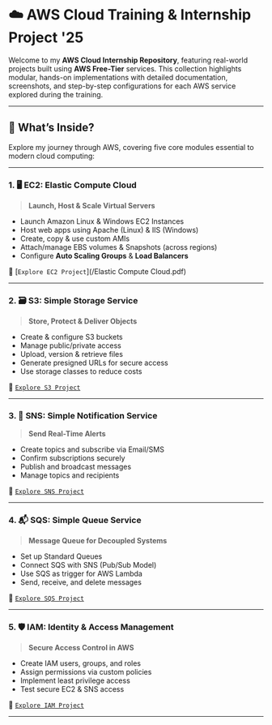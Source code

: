 # ☁️ AWS Cloud Training & Internship Project '25

Welcome to my **AWS Cloud Internship Repository**, featuring real-world projects built using **AWS Free-Tier** services. This collection highlights modular, hands-on implementations with detailed documentation, screenshots, and step-by-step configurations for each AWS service explored during the training.

---

## 🚀 What’s Inside?

Explore my journey through AWS, covering five core modules essential to modern cloud computing:

---

### 1. 🖥️ EC2: Elastic Compute Cloud
> **Launch, Host & Scale Virtual Servers**

- Launch Amazon Linux & Windows EC2 Instances
- Host web apps using Apache (Linux) & IIS (Windows)
- Create, copy & use custom AMIs
- Attach/manage EBS volumes & Snapshots (across regions)
- Configure **Auto Scaling Groups** & **Load Balancers**

🔗 [`Explore EC2 Project`](/Elastic Compute Cloud.pdf)

---

### 2. 🗃️ S3: Simple Storage Service
> **Store, Protect & Deliver Objects**

- Create & configure S3 buckets
- Manage public/private access
- Upload, version & retrieve files
- Generate presigned URLs for secure access
- Use storage classes to reduce costs

🔗 [`Explore S3 Project`](./S3_Project/README.md)

---

### 3. 📢 SNS: Simple Notification Service
> **Send Real-Time Alerts**

- Create topics and subscribe via Email/SMS
- Confirm subscriptions securely
- Publish and broadcast messages
- Manage topics and recipients

🔗 [`Explore SNS Project`](./SNS_Project/README.md)

---

### 4. 📬 SQS: Simple Queue Service
> **Message Queue for Decoupled Systems**

- Set up Standard Queues
- Connect SQS with SNS (Pub/Sub Model)
- Use SQS as trigger for AWS Lambda
- Send, receive, and delete messages

🔗 [`Explore SQS Project`](./SQS_Project/README.md)

---

### 5. 🛡️ IAM: Identity & Access Management
> **Secure Access Control in AWS**

- Create IAM users, groups, and roles
- Assign permissions via custom policies
- Implement least privilege access
- Test secure EC2 & SNS access

🔗 [`Explore IAM Project`](./IAM_Project/README.md)

---
